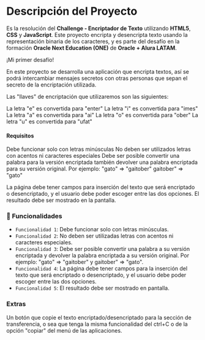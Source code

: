 # Descripción del Proyecto

Es la resolución del **Challenge - Encriptador de Texto** utilizando **HTML5**, **CSS** y **JavaScript**. Este proyecto encripta y desencripta texto usando la representación binaria de los caracteres, y es parte del desafío en la formación **Oracle Next Education (ONE)** de **Oracle + Alura LATAM**.

¡Mi primer desafío!

En este proyecto se desarrolla una aplicación que encripta textos, así se podrá intercambiar mensajes secretos con otras personas que sepan el secreto de la encriptación utilizada.

Las "llaves" de encriptación que utilizaremos son las siguientes:

La letra "e" es convertida para "enter"
La letra "i" es convertida para "imes"
La letra "a" es convertida para "ai"
La letra "o" es convertida para "ober"
La letra "u" es convertida para "ufat"


#### Requisitos

Debe funcionar solo con letras minúsculas
No deben ser utilizados letras con acentos ni caracteres especiales
Debe ser posible convertir una palabra para la versión encriptada también devolver una palabra encriptada para su versión original.
Por ejemplo:
"gato" => "gaitober"
gaitober" => "gato"

La página debe tener campos para
inserción del texto que será encriptado o desencriptado, y el usuario debe poder escoger entre las dos opciones.
El resultado debe ser mostrado en la pantalla.

### :hammer: Funcionalidades

- `Funcionalidad 1`: Debe funcionar solo con letras minúsculas.
- `Funcionalidad 2`: No deben ser utilizadas letras con acentos ni caracteres especiales.
- `Funcionalidad 3`: Debe ser posible convertir una palabra a su versión encriptada y devolver la palabra encriptada a su versión original. Por ejemplo: "gato" => "gaitober" y gaitober" => "gato".
- `Funcionalidad 4`: La página debe tener campos para la inserción del texto que será encriptado o desencriptado, y el usuario debe poder escoger entre las dos opciones.
- `Funcionalidad 5`: El resultado debe ser mostrado en pantalla.

### Extras

Un botón que copie el texto encriptado/desencriptado para la sección de transferencia, o sea que tenga la misma funcionalidad del ctrl+C o de la opción "copiar" del menú de las aplicaciones.
